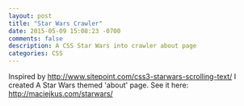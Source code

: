 ```yaml
---
layout: post
title: "Star Wars Crawler"
date: 2015-05-09 15:08:23 -0700
comments: false
description: A CSS Star Wars into crawler about page
categories: CSS
---
```

Inspired by http://www.sitepoint.com/css3-starwars-scrolling-text/ I created A Star Wars themed 'about' page. See it here: http://maciejkus.com/starwars/

